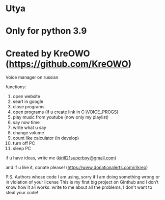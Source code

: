 # Utya

# Only for python 3.9
# Created by KreOWO (https://github.com/KreOWO)


Voice manager on russian

functions:
  1. open website
  2. seart in google
  3. close programs
  4. open programs (if u create link in C:\VOICE_PROGS)
  5. play music from youtube (now only my playlist)
  6. say now time
  7. write what u say
  8. change volume
  9. count like calculator (in develop)
  11. turn off PC
  12. sleep PC

if u have ideas, write me (kirill21superboy@gmail.com)

and if u like it, donate please! (https://www.donationalerts.com/r/kreo)

P.S.
Authors whose code I am using, sorry if I am doing something wrong or in violation of your license
This is my first big project on Ginthub and I don’t know how it all works.
write to me about all the problems, I don't want to steal your code!
